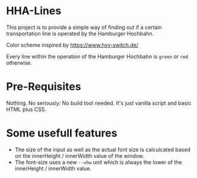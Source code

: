 # HHA-Lines

This project is to provide a simple way of finding out if a certain transportation line is operated by the Hamburger Hochbahn.

Color scheme inspired by https://www.hvv-switch.de/

Every line within the operation of the Hamburger Hochbahn is `green` or `red` otherwise.

# Pre-Requisites

Nothing. No seriously: No build tool needed. It's just vanilla script and basic HTML plus CSS.

# Some usefull features

- The size of the input as well as the actual font size is calculcated based on the innerHeight / innerWidth value of the window.
- The font-size uses a new `--vhw` unit which is always the lower of the innerHeight / innerWidth value.
